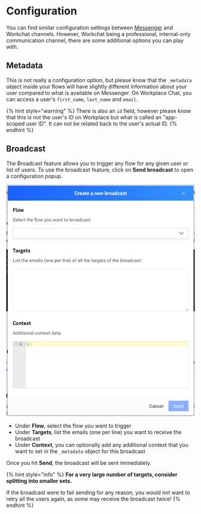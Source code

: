 # Configuration

You can find similar configuration settings between [Messenger](../messenger/configuration.md) and Workchat channels. However, Workchat being a professional, internal-only communication channel, there are some additional options you can play with.

## Metadata

This is not really a configuration option, but please know that the `_metadata` object inside your flows will have slightly different information about your user compared to what is available on Messenger. On Workplace Chat, you can access a user's `first_name`, `last_name` and `email`.

{% hint style="warning" %}
There is also an `id` field, however please know that this is not the user's ID on Workplace but what is called an "app-scoped user ID". It can not be related back to the user's actual ID.
{% endhint %}

## Broadcast

The Broadcast feature allows you to trigger any flow for any given user or list of users. To use the broadcast feature, click on **Send broadcast** to open a configuration popup.

![](../../.gitbook/assets/capture-de-cran-2020-04-20-19.23.15.png)

* Under **Flow**, select the flow you want to trigger
* Under **Targets**, list the emails \(one per line\) you want to receive the broadcast
* Under **Context**, you can optionally add any additional context that you want to set in the `_metadata` object for this broadcast

Once you hit **Send**, the broadcast will be sent immediately.

{% hint style="info" %}
**For a very large number of targets, consider splitting into smaller sets.**

If the broadcast were to fail sending for any reason, you would not want to retry all the users again, as some may receive the broadcast twice!
{% endhint %}

